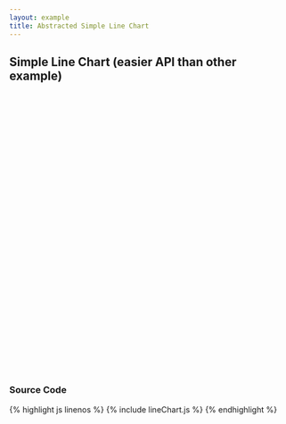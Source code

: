 ```yaml
---
layout: example
title: Abstracted Simple Line Chart
---
```


## Simple Line Chart (easier API than other example)

<div id="chart1" style="width:100%;height:500px">
</div>

<script type="text/javascript" src="../src/charts/lineChart.js"> </script>
<script type="text/javascript" src="lineChart.js"> </script>


### Source Code

{% highlight js linenos %}
{% include lineChart.js %}
{% endhighlight %}
